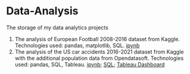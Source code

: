 # Data-Analysis
The storage of my data analytics projects

1. The analysis of European Football 2008-2016 dataset from Kaggle. Technologies used: pandas, matplotlib, SQL. [ipynb](https://github.com/flexogore/Data-Analysis/blob/main/European%20Football%202008-2016%20.ipynb)
2. The analysis of the US car accidents 2016-2021 dataset from Kaggle with the additional population data from Opendatasoft. Technologies used: pandas, SQL, Tableau.  [ipynb](https://github.com/flexogore/DA-Projects/blob/main/US%20accidents.ipynb); [SQL](https://github.com/flexogore/DA-Projects/blob/main/accident.session.sql); [Tableau Dashboard](https://public.tableau.com/app/profile/illia.terpylo/viz/UScaraccidents2016-2021/Dashboard1?publish=yes)

